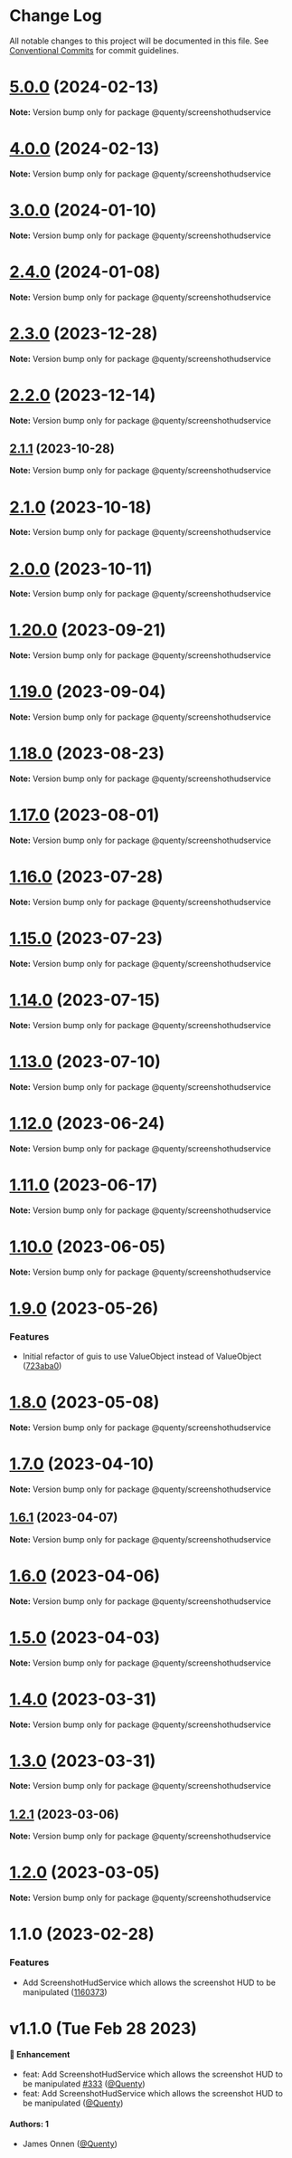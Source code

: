 # Change Log

All notable changes to this project will be documented in this file.
See [Conventional Commits](https://conventionalcommits.org) for commit guidelines.

# [5.0.0](https://github.com/Quenty/NevermoreEngine/compare/@quenty/screenshothudservice@4.0.0...@quenty/screenshothudservice@5.0.0) (2024-02-13)

**Note:** Version bump only for package @quenty/screenshothudservice





# [4.0.0](https://github.com/Quenty/NevermoreEngine/compare/@quenty/screenshothudservice@3.0.0...@quenty/screenshothudservice@4.0.0) (2024-02-13)

**Note:** Version bump only for package @quenty/screenshothudservice





# [3.0.0](https://github.com/Quenty/NevermoreEngine/compare/@quenty/screenshothudservice@2.4.0...@quenty/screenshothudservice@3.0.0) (2024-01-10)

**Note:** Version bump only for package @quenty/screenshothudservice





# [2.4.0](https://github.com/Quenty/NevermoreEngine/compare/@quenty/screenshothudservice@2.3.0...@quenty/screenshothudservice@2.4.0) (2024-01-08)

**Note:** Version bump only for package @quenty/screenshothudservice





# [2.3.0](https://github.com/Quenty/NevermoreEngine/compare/@quenty/screenshothudservice@2.2.0...@quenty/screenshothudservice@2.3.0) (2023-12-28)

**Note:** Version bump only for package @quenty/screenshothudservice





# [2.2.0](https://github.com/Quenty/NevermoreEngine/compare/@quenty/screenshothudservice@2.1.1...@quenty/screenshothudservice@2.2.0) (2023-12-14)

**Note:** Version bump only for package @quenty/screenshothudservice





## [2.1.1](https://github.com/Quenty/NevermoreEngine/compare/@quenty/screenshothudservice@2.1.0...@quenty/screenshothudservice@2.1.1) (2023-10-28)

**Note:** Version bump only for package @quenty/screenshothudservice





# [2.1.0](https://github.com/Quenty/NevermoreEngine/compare/@quenty/screenshothudservice@2.0.0...@quenty/screenshothudservice@2.1.0) (2023-10-18)

**Note:** Version bump only for package @quenty/screenshothudservice





# [2.0.0](https://github.com/Quenty/NevermoreEngine/compare/@quenty/screenshothudservice@1.20.0...@quenty/screenshothudservice@2.0.0) (2023-10-11)

**Note:** Version bump only for package @quenty/screenshothudservice





# [1.20.0](https://github.com/Quenty/NevermoreEngine/compare/@quenty/screenshothudservice@1.19.0...@quenty/screenshothudservice@1.20.0) (2023-09-21)

**Note:** Version bump only for package @quenty/screenshothudservice





# [1.19.0](https://github.com/Quenty/NevermoreEngine/compare/@quenty/screenshothudservice@1.18.0...@quenty/screenshothudservice@1.19.0) (2023-09-04)

**Note:** Version bump only for package @quenty/screenshothudservice





# [1.18.0](https://github.com/Quenty/NevermoreEngine/compare/@quenty/screenshothudservice@1.17.0...@quenty/screenshothudservice@1.18.0) (2023-08-23)

**Note:** Version bump only for package @quenty/screenshothudservice





# [1.17.0](https://github.com/Quenty/NevermoreEngine/compare/@quenty/screenshothudservice@1.16.0...@quenty/screenshothudservice@1.17.0) (2023-08-01)

**Note:** Version bump only for package @quenty/screenshothudservice





# [1.16.0](https://github.com/Quenty/NevermoreEngine/compare/@quenty/screenshothudservice@1.15.0...@quenty/screenshothudservice@1.16.0) (2023-07-28)

**Note:** Version bump only for package @quenty/screenshothudservice





# [1.15.0](https://github.com/Quenty/NevermoreEngine/compare/@quenty/screenshothudservice@1.14.0...@quenty/screenshothudservice@1.15.0) (2023-07-23)

**Note:** Version bump only for package @quenty/screenshothudservice





# [1.14.0](https://github.com/Quenty/NevermoreEngine/compare/@quenty/screenshothudservice@1.13.0...@quenty/screenshothudservice@1.14.0) (2023-07-15)

**Note:** Version bump only for package @quenty/screenshothudservice





# [1.13.0](https://github.com/Quenty/NevermoreEngine/compare/@quenty/screenshothudservice@1.12.0...@quenty/screenshothudservice@1.13.0) (2023-07-10)

**Note:** Version bump only for package @quenty/screenshothudservice





# [1.12.0](https://github.com/Quenty/NevermoreEngine/compare/@quenty/screenshothudservice@1.11.0...@quenty/screenshothudservice@1.12.0) (2023-06-24)

**Note:** Version bump only for package @quenty/screenshothudservice





# [1.11.0](https://github.com/Quenty/NevermoreEngine/compare/@quenty/screenshothudservice@1.10.0...@quenty/screenshothudservice@1.11.0) (2023-06-17)

**Note:** Version bump only for package @quenty/screenshothudservice





# [1.10.0](https://github.com/Quenty/NevermoreEngine/compare/@quenty/screenshothudservice@1.9.0...@quenty/screenshothudservice@1.10.0) (2023-06-05)

**Note:** Version bump only for package @quenty/screenshothudservice





# [1.9.0](https://github.com/Quenty/NevermoreEngine/compare/@quenty/screenshothudservice@1.8.0...@quenty/screenshothudservice@1.9.0) (2023-05-26)


### Features

* Initial refactor of guis to use ValueObject instead of ValueObject ([723aba0](https://github.com/Quenty/NevermoreEngine/commit/723aba0208cae7e06c9d8bf2d8f0092d042d70ea))





# [1.8.0](https://github.com/Quenty/NevermoreEngine/compare/@quenty/screenshothudservice@1.7.0...@quenty/screenshothudservice@1.8.0) (2023-05-08)

**Note:** Version bump only for package @quenty/screenshothudservice





# [1.7.0](https://github.com/Quenty/NevermoreEngine/compare/@quenty/screenshothudservice@1.6.1...@quenty/screenshothudservice@1.7.0) (2023-04-10)

**Note:** Version bump only for package @quenty/screenshothudservice





## [1.6.1](https://github.com/Quenty/NevermoreEngine/compare/@quenty/screenshothudservice@1.6.0...@quenty/screenshothudservice@1.6.1) (2023-04-07)

**Note:** Version bump only for package @quenty/screenshothudservice





# [1.6.0](https://github.com/Quenty/NevermoreEngine/compare/@quenty/screenshothudservice@1.5.0...@quenty/screenshothudservice@1.6.0) (2023-04-06)

**Note:** Version bump only for package @quenty/screenshothudservice





# [1.5.0](https://github.com/Quenty/NevermoreEngine/compare/@quenty/screenshothudservice@1.4.0...@quenty/screenshothudservice@1.5.0) (2023-04-03)

**Note:** Version bump only for package @quenty/screenshothudservice





# [1.4.0](https://github.com/Quenty/NevermoreEngine/compare/@quenty/screenshothudservice@1.3.0...@quenty/screenshothudservice@1.4.0) (2023-03-31)

**Note:** Version bump only for package @quenty/screenshothudservice





# [1.3.0](https://github.com/Quenty/NevermoreEngine/compare/@quenty/screenshothudservice@1.2.1...@quenty/screenshothudservice@1.3.0) (2023-03-31)

**Note:** Version bump only for package @quenty/screenshothudservice





## [1.2.1](https://github.com/Quenty/NevermoreEngine/compare/@quenty/screenshothudservice@1.2.0...@quenty/screenshothudservice@1.2.1) (2023-03-06)

**Note:** Version bump only for package @quenty/screenshothudservice





# [1.2.0](https://github.com/Quenty/NevermoreEngine/compare/@quenty/screenshothudservice@1.1.0...@quenty/screenshothudservice@1.2.0) (2023-03-05)

**Note:** Version bump only for package @quenty/screenshothudservice





# 1.1.0 (2023-02-28)


### Features

* Add ScreenshotHudService which allows the screenshot HUD to be manipulated ([1160373](https://github.com/Quenty/NevermoreEngine/commit/11603739284ee3ffc4187a5b1c552e186e4095b2))





# v1.1.0 (Tue Feb 28 2023)

#### 🚀 Enhancement

- feat: Add ScreenshotHudService which allows the screenshot HUD to be manipulated [#333](https://github.com/Quenty/NevermoreEngine/pull/333) ([@Quenty](https://github.com/Quenty))
- feat: Add ScreenshotHudService which allows the screenshot HUD to be manipulated ([@Quenty](https://github.com/Quenty))

#### Authors: 1

- James Onnen ([@Quenty](https://github.com/Quenty))
